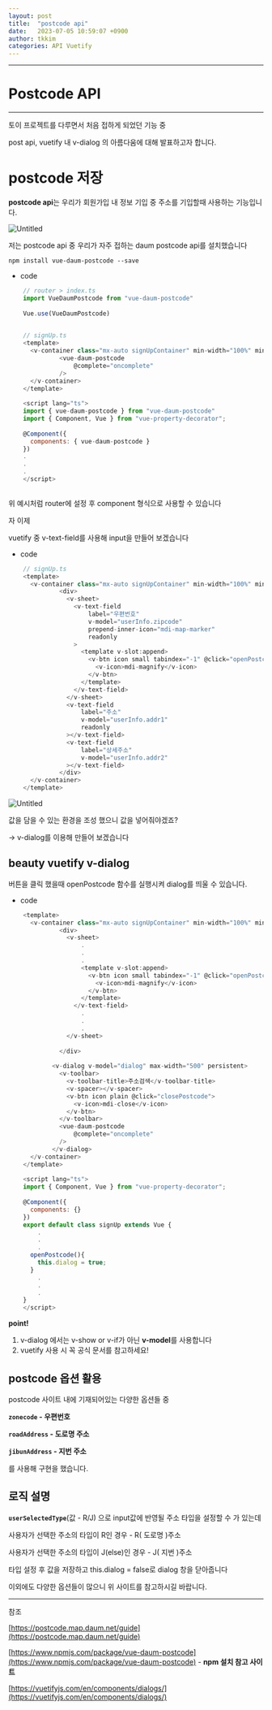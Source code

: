 ```yaml
---
layout: post
title:  "postcode api"
date:   2023-07-05 10:59:07 +0900
author: tkkim
categories: API Vuetify 
---
```

<hr/>


# Postcode API
<hr/>

토이 프로젝트를 다루면서 처음 접하게 되었던 기능 중

post api, vuetify 내 v-dialog 의 아름다움에 대해 발표하고자 합니다.

# postcode 저장

**postcode api**는 우리가 회원가입 내 정보 기입 중 주소를 기입할때 사용하는 기능입니다.

![Untitled](/assets/images/tkkim/20230705/1.png)



저는 postcode api 중 우리가 자주 접하는 daum postcode api를 설치했습니다

`npm install vue-daum-postcode --save`

- code

```javascript
    // router > index.ts
    import VueDaumPostcode from "vue-daum-postcode"
    
    Vue.use(VueDaumPostcode)
    
```

```javascript
    // signUp.ts
    <template>
      <v-container class="mx-auto signUpContainer" min-width="100%" min-height="100vh">
              <vue-daum-postcode
                  @complete="oncomplete"
              />
      </v-container>
    </template>
    
    <script lang="ts">
    import { vue-daum-postcode } from "vue-daum-postcode"
    import { Component, Vue } from "vue-property-decorator";
    
    @Component({
      components: { vue-daum-postcode }
    })
    .
    .
    .
    </script>
    
```


위 예시처럼 router에 설정 후 component 형식으로 사용할 수 있습니다

자 이제

vuetify 중 v-text-field를 사용해 input을 만들어 보겠습니다

- code

```javascript
    // signUp.ts
    <template>
      <v-container class="mx-auto signUpContainer" min-width="100%" min-height="100vh">
              <div>
                <v-sheet>
                  <v-text-field
                      label="우편번호"
                      v-model="userInfo.zipcode"
                      prepend-inner-icon="mdi-map-marker"
                      readonly
                  >
                    <template v-slot:append>
                      <v-btn icon small tabindex="-1" @click="openPostcode">
                        <v-icon>mdi-magnify</v-icon>
                      </v-btn>
                    </template>
                  </v-text-field>
                </v-sheet>
                <v-text-field
                    label="주소"
                    v-model="userInfo.addr1"
                    readonly
                ></v-text-field>
                <v-text-field
                    label="상세주소"
                    v-model="userInfo.addr2"
                ></v-text-field>
              </div>
      </v-container>
    </template>
```


![Untitled](/assets/images/tkkim/20230705/2.png)

값을 담을 수 있는 환경을 조성 했으니 값을 넣어줘야겠죠?

→ v-dialog를 이용해 만들어 보겠습니다



## beauty vuetify v-dialog

버튼을 클릭 했을때 openPostcode 함수를 실행시켜 dialog를 띄울 수 있습니다.

- code

```javascript
    <template>
      <v-container class="mx-auto signUpContainer" min-width="100%" min-height="100vh">
              <div>
                <v-sheet>
                    . 
                    . 
                    .
                    <template v-slot:append>
                      <v-btn icon small tabindex="-1" @click="openPostcode">
                        <v-icon>mdi-magnify</v-icon>
                      </v-btn>
                    </template>
                  </v-text-field>
                    .
                    .
                    .
                </v-sheet>
             
              </div>
         
            <v-dialog v-model="dialog" max-width="500" persistent>
              <v-toolbar>
                <v-toolbar-title>주소검색</v-toolbar-title>
                <v-spacer></v-spacer>
                <v-btn icon plain @click="closePostcode">
                  <v-icon>mdi-close</v-icon>
                </v-btn>
              </v-toolbar>
              <vue-daum-postcode
                  @complete="oncomplete"
              />
            </v-dialog>
      </v-container>
    </template>
    
    <script lang="ts">
    import { Component, Vue } from "vue-property-decorator";
    
    @Component({
      components: {}
    })
    export default class signUp extends Vue {
        .
    	.
    	.
      openPostcode(){
        this.dialog = true;
      }
    	.
    	.
    	.
    }
    </script>
```


**point!**

1. v-dialog 에서는 v-show or v-if가 아닌  **v-model**를 사용합니다
2. vuetify 사용 시 꼭 공식 문서를 참고하세요!



## postcode 옵션 활용

postcode 사이트 내에 기재되어있는 다양한 옵션들 중

**`zonecode` - 우편번호**

**`roadAddress` - 도로명 주소**

**`jibunAddress` - 지번 주소**

를 사용해 구현을 했습니다.


## 로직 설명

**`userSelectedType`**(값 - R/J) 으로 input값에 반영될 주소 타입을 설정할 수 가 있는데

사용자가 선택한 주소의 타입이 R인 경우 - R( 도로명 )주소

사용자가 선택한 주소의 타입이 J(else)인 경우 - J( 지번 )주소

타입 설정 후 값을 저장하고 this.dialog = false로 dialog 창을 닫아줍니다



이외에도 다양한 옵션들이 많으니  위 사이트를 참고하시길 바랍니다.

---

참조

[https://postcode.map.daum.net/guide](https://postcode.map.daum.net/guide)

[https://www.npmjs.com/package/vue-daum-postcode](https://www.npmjs.com/package/vue-daum-postcode) - **npm 설치 참고 사이트**

[https://vuetifyjs.com/en/components/dialogs/](https://vuetifyjs.com/en/components/dialogs/)
